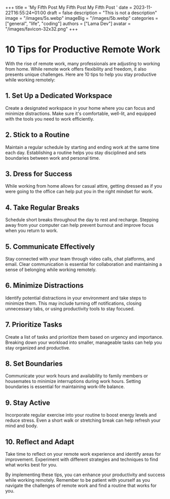 +++
title = 'My Fifth Post My Fifth Post My Fifth Post '
date = 2023-11-22T16:55:24+01:00
draft = false
description = "This is not a description"
image = "/images/5s.webp"
imageBig = "/images/5b.webp"
categories = ["general", "life", "coding"]
authors = ["Lama Dev"]
avatar = "/images/favicon-32x32.png"
+++

# 10 Tips for Productive Remote Work

With the rise of remote work, many professionals are adjusting to working from home. While remote work offers flexibility and freedom, it also presents unique challenges. Here are 10 tips to help you stay productive while working remotely:

## 1. Set Up a Dedicated Workspace

Create a designated workspace in your home where you can focus and minimize distractions. Make sure it's comfortable, well-lit, and equipped with the tools you need to work efficiently.

## 2. Stick to a Routine

Maintain a regular schedule by starting and ending work at the same time each day. Establishing a routine helps you stay disciplined and sets boundaries between work and personal time.

## 3. Dress for Success

While working from home allows for casual attire, getting dressed as if you were going to the office can help put you in the right mindset for work.

## 4. Take Regular Breaks

Schedule short breaks throughout the day to rest and recharge. Stepping away from your computer can help prevent burnout and improve focus when you return to work.

## 5. Communicate Effectively

Stay connected with your team through video calls, chat platforms, and email. Clear communication is essential for collaboration and maintaining a sense of belonging while working remotely.

## 6. Minimize Distractions

Identify potential distractions in your environment and take steps to minimize them. This may include turning off notifications, closing unnecessary tabs, or using productivity tools to stay focused.

## 7. Prioritize Tasks

Create a list of tasks and prioritize them based on urgency and importance. Breaking down your workload into smaller, manageable tasks can help you stay organized and productive.

## 8. Set Boundaries

Communicate your work hours and availability to family members or housemates to minimize interruptions during work hours. Setting boundaries is essential for maintaining work-life balance.

## 9. Stay Active

Incorporate regular exercise into your routine to boost energy levels and reduce stress. Even a short walk or stretching break can help refresh your mind and body.

## 10. Reflect and Adapt

Take time to reflect on your remote work experience and identify areas for improvement. Experiment with different strategies and techniques to find what works best for you.

By implementing these tips, you can enhance your productivity and success while working remotely. Remember to be patient with yourself as you navigate the challenges of remote work and find a routine that works for you.
